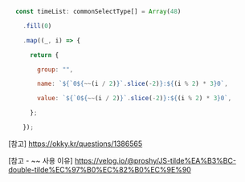 

```js
  const timeList: commonSelectType[] = Array(48)

    .fill(0)

    .map((_, i) => {

      return {

        group: "",

        name: `${`0${~~(i / 2)}`.slice(-2)}:${(i % 2) * 3}0`,

        value: `${`0${~~(i / 2)}`.slice(-2)}:${(i % 2) * 3}0`,

      };

    });
```


[참고]
https://okky.kr/questions/1386565

[참고 - ~~ 사용 이유]
https://velog.io/@proshy/JS-tilde%EA%B3%BC-double-tilde%EC%97%B0%EC%82%B0%EC%9E%90

